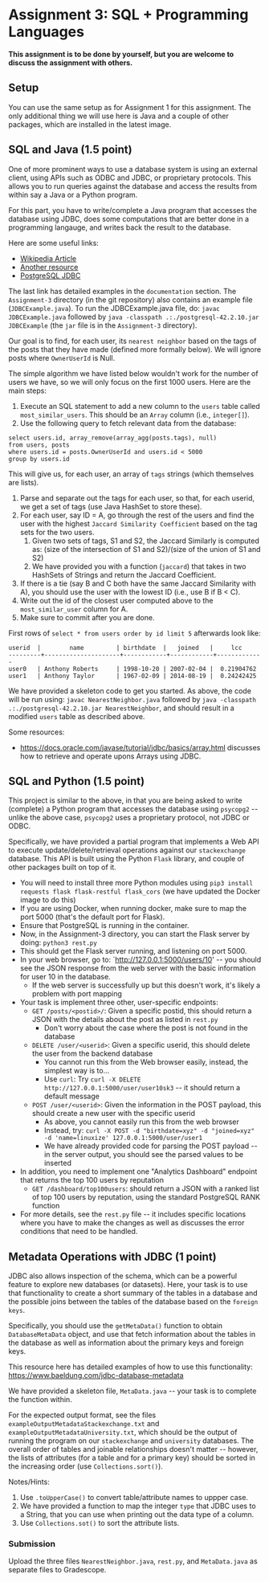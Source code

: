 # Assignment 3: SQL + Programming Languages

**This assignment is to be done by yourself, but you are welcome to discuss the assignment with others.**

## Setup 
You can use the same setup as for Assignment 1 for this assignment. The only additional thing we will use here is Java and a couple of other packages, which are installed in the latest image.

## SQL and Java (1.5 point)
One of more prominent ways to use a database system is using an external client, using APIs such as ODBC and JDBC, or proprietary protocols.
This allows you to run queries against the database and access the results from within say a Java or a Python program.

For this part, you have to write/complete a Java program that accesses the database using JDBC, does some computations that are better done in a
programming langauge, and writes back the result to the database.

Here are some useful links:
- [Wikipedia Article](http://en.wikipedia.org/wiki/Java_Database_Connectivity)
- [Another resource](http://www.mkyong.com/java/how-do-connect-to-postgresql-with-jdbc-driver-java/)
- [PostgreSQL JDBC](http://jdbc.postgresql.org/index.html)

The last link has detailed examples in the `documentation` section. The `Assignment-3` directory (in the git repository) also contains an example 
file (`JDBCExample.java`). To run the JDBCExample.java file, do: 
`javac JDBCExample.java` followed by `java -classpath .:./postgresql-42.2.10.jar JDBCExample` (the `jar` file is in the `Assignment-3` directory).


Our goal is to find, for each user, its `nearest neighbor` based on the tags of the posts that they have made (defined more formally below). We will ignore posts where `OwnerUserId` is Null.

The simple algorithm we have listed below wouldn't work for the number of users we have, so we will only focus on the first 1000 users.
Here are the main steps:

1. Execute an SQL statement to add a new column to the `users` table called `most_similar_users`. This should be an `Array` column (i.e., `integer[]`).
1. Use the following query to fetch relevant data from the database: 
```
select users.id, array_remove(array_agg(posts.tags), null) 
from users, posts 
where users.id = posts.OwnerUserId and users.id < 5000 
group by users.id
```
This will give us, for each user, an array of `tags` strings (which themselves are lists).
1. Parse and separate out the tags for each user, so that, for each userid, we get a set of tags (use Java HashSet to store these).
1. For each user, say ID = A, go through the rest of the users and find the user with the highest `Jaccard Similarity Coefficient` based on the tag sets for the two users.
    1. Given two sets of tags, S1 and S2, the Jaccard Similarly is computed as: (size of the intersection of S1 and S2)/(size of the union of S1 and S2)
    1. We have provided you with a function (`jaccard`) that takes in two HashSets of Strings and return the Jaccard Coefficient.
1. If there is a tie (say B and C both have the same Jaccard Similarity with A), you should use the user with the lowest ID (i.e., use B if B < C).
1. Write out the id of the closest user computed above to the `most_similar_user` column for A.
1. Make sure to commit after you are done.

First rows of `select * from users order by id limit 5` afterwards look like:
```
userid  |        name         | birthdate  |   joined   |     lcc
---------+---------------------+------------+------------+-------------
user0   | Anthony Roberts     | 1998-10-20 | 2007-02-04 |  0.21904762
user1   | Anthony Taylor      | 1967-02-09 | 2014-08-19 |  0.24242425
```

We have provided a skeleton code to get you started. As above, the code will be run using: `javac NearestNeighbor.java` followed by `java -classpath
.:./postgresql-42.2.10.jar NearestNeighbor`, and should result in a modified `users` table as described above.

Some resources:
- https://docs.oracle.com/javase/tutorial/jdbc/basics/array.html discusses how to retrieve and operate upons Arrays using JDBC.

## SQL and Python (1.5 point)
This project is similar to the above, in that you are being asked to write (complete) a Python program that accesses the database using `psycopg2` -- unlike
the above case, `psycopg2` uses a proprietary protocol, not JDBC or ODBC.

Specifically, we have provided a partial program that implements a Web API to execute update/delete/retrieval operations against our `stackexchange` database. This API
is built using the Python `Flask` library, and couple of other packages built on top of it. 
- You will need to install three more Python modules using `pip3 install requests flask flask-restful flask_cors` (we have updated the Docker image to do this)
- If you are using Docker, when running docker, make sure to map the port 5000 (that's the default port for Flask).
- Ensure that PostgreSQL is running in the container.
- Now, in the Assignment-3 directory, you can start the Flask server by doing: `python3 rest.py`
- This should get the Flask server running, and listening on port 5000.
- In your web browser, go to: `http://127.0.0.1:5000/users/10' -- you should see the JSON response from the web server with the basic information for user 10 in the database.
    - If the web server is successfully up but this doesn't work, it's likely a problem with port mapping
- Your task is implement three other, user-specific endpoints:
    - `GET /posts/<postid>/`: Given a specific postid, this should return a JSON with the details about the post as listed in `rest.py`
        - Don't worry about the case where the post is not found in the database
    - `DELETE /user/<userid>`: Given a specific userid, this should delete the user from the backend database
        - You cannot run this from the Web browser easily, instead, the simplest way is to...
        - Use `curl`: Try `curl -X DELETE http://127.0.0.1:5000/user/user10sk3` -- it should return a default message
    - `POST /user/<userid>`: Given the information in the POST payload, this should create a new user with the specific userid
        - As above, you cannot easily run this from the web browser
        - Instead, try: `curl -X POST -d "birthdate=xyz" -d "joined=xyz" -d 'name=linuxize' 127.0.0.1:5000/user/user1`
        - We have already provided code for parsing the POST payload -- in the server output, you should see the parsed values to be inserted
- In addition, you need to implement one "Analytics Dashboard" endpoint that returns the top 100 users by reputation 
    - `GET /dashboard/top100users`: should return a JSON with a ranked list of top 100 users by reputation, using the standard PostgreSQL RANK function
- For more details, see the `rest.py` file -- it includes specific locations where you have to make the changes as well as discusses the error conditions that need to be
handled.

## Metadata Operations with JDBC (1 point)
JDBC also allows inspection of the schema, which can be a powerful feature to explore new databases (or datasets). Here, your task is to use that functionality to create a short summary of the tables in a database and the possible joins between the tables of the database based on the `foreign keys`.

Specifically, you should use the `getMetaData()` function to obtain `DatabaseMetaData` object, and use that fetch information about the tables in the database as well as information about the primary keys and foreign keys. 

This resource here has detailed examples of how to use this functionality: https://www.baeldung.com/jdbc-database-metadata

We have provided a skeleton file, `MetaData.java` -- your task is to complete the function within.

For the expected output format, see the files `exampleOutputMetadataStackexchange.txt` and `exampleOutputMetadataUniversity.txt`, which should be the output of running the program on our `stackexchange` and `university` databases. The overall order of tables and joinable relationships doesn't matter -- however, the lists of attributes (for a table and for a primary key) should be sorted in the increasing order (use `Collections.sort()`).

Notes/Hints:
1. Use `.toUpperCase()` to convert table/attribute names to uppper case.
1. We have provided a function to map the integer `type` that JDBC uses to a String, that you can use when printing out the data type of a column.
1. Use `Collections.sot()` to sort the attribute lists.


### Submission
Upload the three files `NearestNeighbor.java`, `rest.py`, and `MetaData.java` as separate files to Gradescope.
